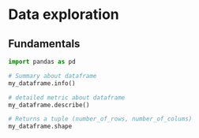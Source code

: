 # Data exploration

## Fundamentals

```python
import pandas as pd

# Summary about dataframe
my_dataframe.info()

# detailed metric about dataframe
my_dataframe.describe()

# Returns a tuple (number_of_rows, number_of_colums)
my_dataframe.shape

```